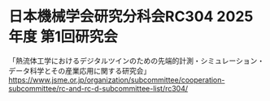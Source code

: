 # 日本機械学会研究分科会RC304 2025年度 第1回研究会
「熱流体工学におけるデジタルツインのための先端的計測・シミュレーション・データ科学とその産業応用に関する研究会」
https://www.jsme.or.jp/organization/subcommittee/cooperation-subcommittee/rc-and-rc-d-subcommittee-list/rc304/
